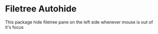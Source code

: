# Filetree Autohide

This package hide filetree pane on the left side whenever mouse is out of it's focus
